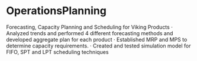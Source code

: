 # OperationsPlanning
Forecasting, Capacity Planning and Scheduling for Viking Products
·	Analyzed trends and performed 4 different forecasting methods and developed aggregate plan for each product
·	Established MRP and MPS to determine capacity requirements.
·	Created and tested simulation model for FIFO, SPT and LPT scheduling techniques
